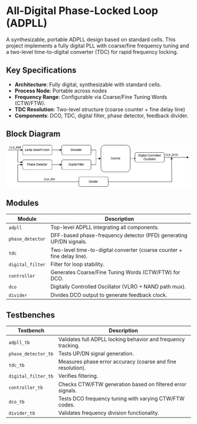 # All-Digital Phase-Locked Loop (ADPLL)

A synthesizable, portable ADPLL design based on standard cells. This project implements a fully digital PLL with coarse/fine frequency tuning and a two-level time-to-digital converter (TDC) for rapid frequency locking.

## Key Specifications
- **Architecture**: Fully digital, synthesizable with standard cells.
- **Process Node**: Portable across nodes
- **Frequency Range**: Configurable via Coarse/Fine Tuning Words (CTW/FTW).
- **TDC Resolution**: Two-level structure (coarse counter + fine delay line)
- **Components**: DCO, TDC, digital filter, phase detector, feedback divider.

## Block Diagram
![ADPLL Top Level Diagram](adpll.jpg)

## Modules

| Module                 | Description                                                                 |
|------------------------|-----------------------------------------------------------------------------|
| `adpll`                | Top-level ADPLL integrating all components.                                |
| `phase_detector`       | DFF-based phase-frequency detector (PFD) generating UP/DN signals.   |
| `tdc`                  | Two-level time-to-digital converter (coarse counter + fine delay line).    |
| `digital_filter`       | Filter for loop stability.                      |
| `controller`           | Generates Coarse/Fine Tuning Words (CTW/FTW) for DCO.                      |
| `dco`                  | Digitally Controlled Oscillator (VLRO + NAND path mux).                    |
| `divider`              | Divides DCO output to generate feedback clock.                             |

## Testbenches

| Testbench               | Description                                                                 |
|-------------------------|-----------------------------------------------------------------------------|
| `adpll_tb`             | Validates full ADPLL locking behavior and frequency tracking.              |
| `phase_detector_tb`    | Tests UP/DN signal generation.             |
| `tdc_tb`               | Measures phase error accuracy (coarse and fine resolution).                |
| `digital_filter_tb`    | Verifies filtering.                            |
| `controller_tb`        | Checks CTW/FTW generation based on filtered error signals.                 |
| `dco_tb`               | Tests DCO frequency tuning with varying CTW/FTW codes.                     |
| `divider_tb`           | Validates frequency division functionality.                           |

